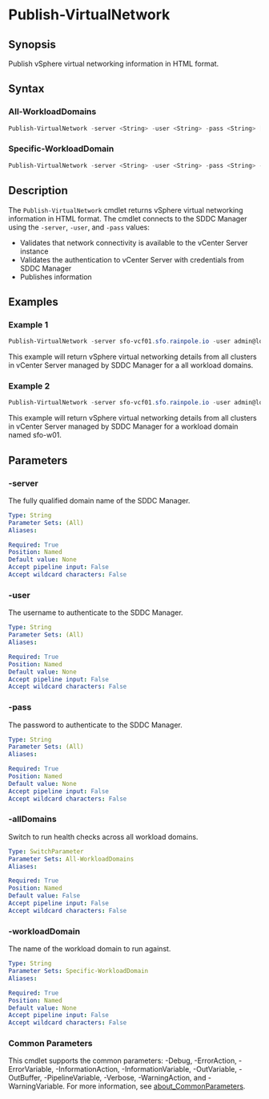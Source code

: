 # Publish-VirtualNetwork

## Synopsis

Publish vSphere virtual networking information in HTML format.

## Syntax

### All-WorkloadDomains

```powershell
Publish-VirtualNetwork -server <String> -user <String> -pass <String> [-allDomains] [<CommonParameters>]
```

### Specific-WorkloadDomain

```powershell
Publish-VirtualNetwork -server <String> -user <String> -pass <String> -workloadDomain <String> [<CommonParameters>]
```

## Description

The `Publish-VirtualNetwork` cmdlet returns vSphere virtual networking information in HTML format.
The cmdlet connects to the SDDC Manager using the `-server`, `-user`, and `-pass` values:

- Validates that network connectivity is available to the vCenter Server instance
- Validates the authentication to vCenter Server with credentials from SDDC Manager
- Publishes information

## Examples

### Example 1

```powershell
Publish-VirtualNetwork -server sfo-vcf01.sfo.rainpole.io -user admin@local -pass VMw@re1!VMw@re1! -allDomains
```

This example will return vSphere virtual networking details from all clusters in vCenter Server managed by SDDC Manager for a all workload domains.

### Example 2

```powershell
Publish-VirtualNetwork -server sfo-vcf01.sfo.rainpole.io -user admin@local -pass VMw@re1!VMw@re1! -workloadDomain sfo-w01
```

This example will return vSphere virtual networking details from all clusters in vCenter Server managed by SDDC Manager for a workload domain named sfo-w01.

## Parameters

### -server

The fully qualified domain name of the SDDC Manager.

```yaml
Type: String
Parameter Sets: (All)
Aliases:

Required: True
Position: Named
Default value: None
Accept pipeline input: False
Accept wildcard characters: False
```

### -user

The username to authenticate to the SDDC Manager.

```yaml
Type: String
Parameter Sets: (All)
Aliases:

Required: True
Position: Named
Default value: None
Accept pipeline input: False
Accept wildcard characters: False
```

### -pass

The password to authenticate to the SDDC Manager.

```yaml
Type: String
Parameter Sets: (All)
Aliases:

Required: True
Position: Named
Default value: None
Accept pipeline input: False
Accept wildcard characters: False
```

### -allDomains

Switch to run health checks across all workload domains.

```yaml
Type: SwitchParameter
Parameter Sets: All-WorkloadDomains
Aliases:

Required: True
Position: Named
Default value: False
Accept pipeline input: False
Accept wildcard characters: False
```

### -workloadDomain

The name of the workload domain to run against.

```yaml
Type: String
Parameter Sets: Specific-WorkloadDomain
Aliases:

Required: True
Position: Named
Default value: None
Accept pipeline input: False
Accept wildcard characters: False
```

### Common Parameters

This cmdlet supports the common parameters: -Debug, -ErrorAction, -ErrorVariable, -InformationAction, -InformationVariable, -OutVariable, -OutBuffer, -PipelineVariable, -Verbose, -WarningAction, and -WarningVariable. For more information, see [about_CommonParameters](http://go.microsoft.com/fwlink/?LinkID=113216).
